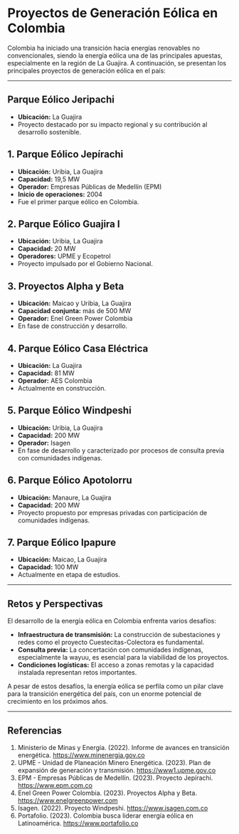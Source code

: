 # Proyectos de Generación Eólica en Colombia

Colombia ha iniciado una transición hacia energías renovables no convencionales, siendo la energía eólica una de las principales apuestas, especialmente en la región de La Guajira. A continuación, se presentan los principales proyectos de generación eólica en el país:

---

## Parque Eólico Jeripachi
- **Ubicación:** La Guajira
- Proyecto destacado por su impacto regional y su contribución al desarrollo sostenible.

## 1. Parque Eólico Jepírachi
- **Ubicación:** Uribia, La Guajira
- **Capacidad:** 19,5 MW
- **Operador:** Empresas Públicas de Medellín (EPM)
- **Inicio de operaciones:** 2004
- Fue el primer parque eólico en Colombia.

## 2. Parque Eólico Guajira I
- **Ubicación:** Uribia, La Guajira
- **Capacidad:** 20 MW
- **Operadores:** UPME y Ecopetrol
- Proyecto impulsado por el Gobierno Nacional.

## 3. Proyectos Alpha y Beta
- **Ubicación:** Maicao y Uribia, La Guajira
- **Capacidad conjunta:** más de 500 MW
- **Operador:** Enel Green Power Colombia
- En fase de construcción y desarrollo.

## 4. Parque Eólico Casa Eléctrica
- **Ubicación:** La Guajira
- **Capacidad:** 81 MW
- **Operador:** AES Colombia
- Actualmente en construcción.

## 5. Parque Eólico Windpeshi
- **Ubicación:** Uribia, La Guajira
- **Capacidad:** 200 MW
- **Operador:** Isagen
- En fase de desarrollo y caracterizado por procesos de consulta previa con comunidades indígenas.

## 6. Parque Eólico Apotolorru
- **Ubicación:** Manaure, La Guajira
- **Capacidad:** 200 MW
- Proyecto propuesto por empresas privadas con participación de comunidades indígenas.

## 7. Parque Eólico Ipapure
- **Ubicación:** Maicao, La Guajira
- **Capacidad:** 100 MW
- Actualmente en etapa de estudios.

---

## Retos y Perspectivas

El desarrollo de la energía eólica en Colombia enfrenta varios desafíos:
- **Infraestructura de transmisión:** La construcción de subestaciones y redes como el proyecto Cuestecitas-Colectora es fundamental.
- **Consulta previa:** La concertación con comunidades indígenas, especialmente la wayuu, es esencial para la viabilidad de los proyectos.
- **Condiciones logísticas:** El acceso a zonas remotas y la capacidad instalada representan retos importantes.

A pesar de estos desafíos, la energía eólica se perfila como un pilar clave para la transición energética del país, con un enorme potencial de crecimiento en los próximos años.

---

## Referencias

1. Ministerio de Minas y Energía. (2022). Informe de avances en transición energética. https://www.minenergia.gov.co  
2. UPME - Unidad de Planeación Minero Energética. (2023). Plan de expansión de generación y transmisión. https://www1.upme.gov.co  
3. EPM - Empresas Públicas de Medellín. (2023). Proyecto Jepírachi. https://www.epm.com.co  
4. Enel Green Power Colombia. (2023). Proyectos Alpha y Beta. https://www.enelgreenpower.com  
5. Isagen. (2022). Proyecto Windpeshi. https://www.isagen.com.co  
6. Portafolio. (2023). Colombia busca liderar energía eólica en Latinoamérica. https://www.portafolio.co  
